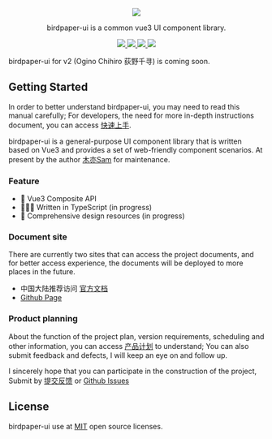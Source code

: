<p align="center">
  <a href="https://v2.birdpaper.design">
    <img class="logo" src="https://birdpaper-1251999712.file.myqcloud.com/design/assets/birdpaperui%2Bvue3-min.png"/>
  </a>
</p>

<p align="center">birdpaper-ui is a common vue3 UI component library.</p>

<p align="center">
  <a href="https://www.npmjs.com/package/birdpaper-ui" target="_blank">
     <img class="tag" src="https://img.shields.io/npm/v/birdpaper-ui.svg?style=badge"/>
  </a>
  <a href="https://npmcharts.com/compare/birdpaper-ui?minimal=true">
    <img class="tag" src="http://img.shields.io/npm/dm/birdpaper-ui.svg"/>
  </a>
   <a href="https://v2.birdpaper.design">
    <img class="tag" src="https://img.shields.io/badge/platform-Vue3-059669.svg"/>
  </a>
   <a href="https://v2.birdpaper.design">
    <img class="tag" src="https://img.shields.io/badge/license-MIT-red.svg"/>
  </a>
</p>

birdpaper-ui for v2 (Ogino Chihiro 荻野千寻) is coming soon.

## Getting Started

In order to better understand birdpaper-ui, you may need to read this manual carefully; For developers, the need for more in-depth instructions document, you can access [快速上手](https://v2.birdpaper.design).

birdpaper-ui is a general-purpose UI component library that is written based on Vue3 and provides a set of web-friendly component scenarios. At present by the author [木亦Sam](https://github.com/liluanhui) for maintenance.

### Feature

- 🐬 Vue3 Composite API
- 👨🏻‍💻 Written in TypeScript (in progress)
- 🎨 Comprehensive design resources (in progress)

### Document site

There are currently two sites that can access the project documents, and for better access experience, the documents will be deployed to more places in the future.

- 中国大陆推荐访问 [官方文档](https://v2.birdpaper.design)
- [Github Page](https://birdpaper-team.github.io/birdpaper-ui/)

### Product planning

About the function of the project plan, version requirements, scheduling and other information, you can access [产品计划](https://birdpaper.feishu.cn/base/XuwfbzYJZaXsQ4shv6rcl1J4nNb) to understand; You can also submit feedback and defects, I will keep an eye on and follow up.

I sincerely hope that you can participate in the construction of the project, Submit by [提交反馈](https://birdpaper.feishu.cn/share/base/form/shrcn5frnnnGQ8srrudH9wV0TMh) or [Github Issues](https://github.com/birdpaper-team/birdpaper-ui/issues)

## License

birdpaper-ui use at [MIT](https://github.com/birdpaper-team/birdpaper-ui/LICENSE) open source licenses.
